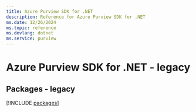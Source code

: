 ```yaml
---
title: Azure Purview SDK for .NET
description: Reference for Azure Purview SDK for .NET
ms.date: 12/26/2024
ms.topic: reference
ms.devlang: dotnet
ms.service: purview
---
```

# Azure Purview SDK for .NET - legacy
## Packages - legacy
[!INCLUDE [packages](purview-index.md)]